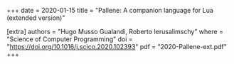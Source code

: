 +++
date  = 2020-01-15
title = "Pallene: A companion language for Lua (extended version)"

[extra]
authors = "Hugo Musso Gualandi, Roberto Ierusalimschy"
where   = "Science of Computer Programming"
doi     = "https://doi.org/10.1016/j.scico.2020.102393"
pdf     = "2020-Pallene-ext.pdf"
+++
